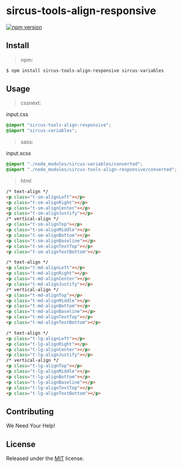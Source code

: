 # sircus-tools-align-responsive

[![npm version](https://img.shields.io/npm/v/sircus-tools-align-responsive.svg?style=flat)](https://www.npmjs.com/package/sircus-tools-align-responsive)


## Install

> npm:

```bash
$ npm install sircus-tools-align-responsive sircus-variables
```

## Usage

> cssnext:

input.css
```css
@import "sircus-tools-align-responsive";
@import "sircus-variables";
```

> sass:

input.scss
```scss
@import "./node_modules/sircus-variables/converted";
@import "./node_modules/sircus-tools-align-responsive/converted";
```


> html

```html
/* text-align */
<p class="t-sm-alignLeft"></p>
<p class="t-sm-alignRight"></p>
<p class="t-sm-alignCenter"></p>
<p class="t-sm-alignJustify"></p>
/* vertical-align */
<p class="t-sm-alignTop"></p>
<p class="t-sm-alignMiddle"></p>
<p class="t-sm-alignBottom"></p>
<p class="t-sm-alignBaseline"></p>
<p class="t-sm-alignTextTop"></p>
<p class="t-sm-alignTextBottom"></p>

/* text-align */
<p class="t-md-alignLeft"></p>
<p class="t-md-alignRight"></p>
<p class="t-md-alignCenter"></p>
<p class="t-md-alignJustify"></p>
/* vertical-align */
<p class="t-md-alignTop"></p>
<p class="t-md-alignMiddle"></p>
<p class="t-md-alignBottom"></p>
<p class="t-md-alignBaseline"></p>
<p class="t-md-alignTextTop"></p>
<p class="t-md-alignTextBottom"></p>

/* text-align */
<p class="t-lg-alignLeft"></p>
<p class="t-lg-alignRight"></p>
<p class="t-lg-alignCenter"></p>
<p class="t-lg-alignJustify"></p>
/* vertical-align */
<p class="t-lg-alignTop"></p>
<p class="t-lg-alignMiddle"></p>
<p class="t-lg-alignBottom"></p>
<p class="t-lg-alignBaseline"></p>
<p class="t-lg-alignTextTop"></p>
<p class="t-lg-alignTextBottom"></p>
```


## Contributing

We Need Your Help!


## License
Released under the [MIT](https://github.com/sircus/license/blob/master/LICENSE) license.
